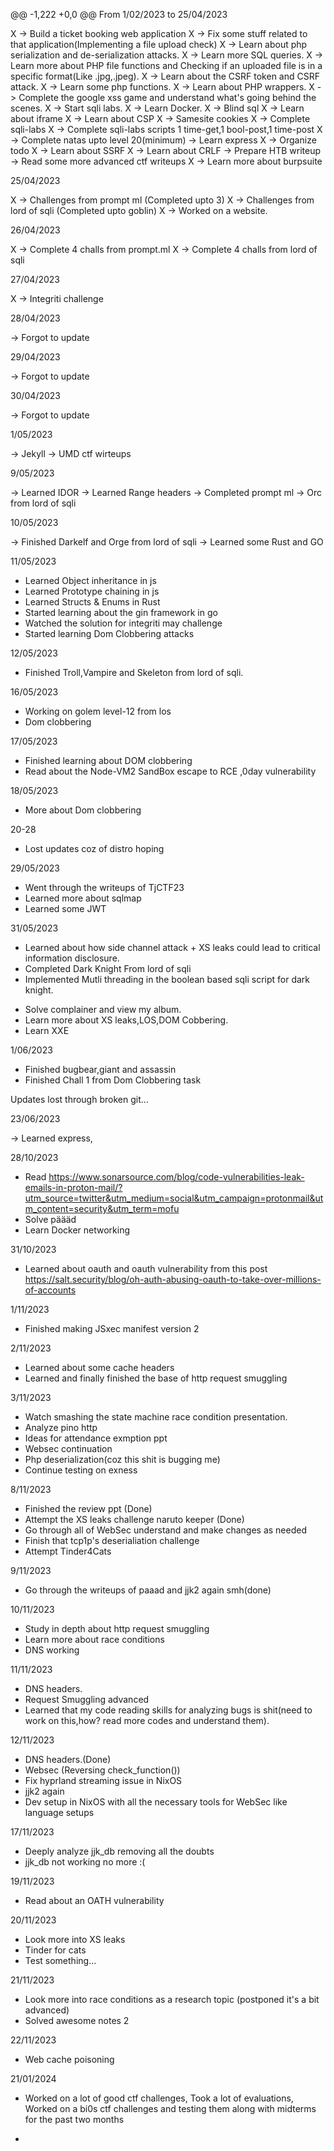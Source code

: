@@ -1,222 +0,0 @@
From 1/02/2023 to 25/04/2023

X -> Build a ticket booking web application
X -> Fix some stuff related to that application(Implementing a file upload check)
X -> Learn about php serialization and de-serialization attacks.
X -> Learn more SQL queries.
X -> Learn more about PHP file functions and Checking if an uploaded file is in a specific format(Like .jpg,.jpeg).
X -> Learn about the CSRF token and CSRF attack.
X -> Learn some php functions.
X -> Learn about PHP wrappers.
X -> Complete the google xss game and understand what's going behind the scenes.
X -> Start sqli labs.
X -> Learn Docker.
X -> Blind sql
X -> Learn about iframe
X -> Learn about CSP
X -> Samesite cookies
X -> Complete sqli-labs
X -> Complete sqli-labs scripts 1 time-get,1 bool-post,1 time-post
X -> Complete natas upto level 20(minimum)
-> Learn express
X -> Organize todo
X -> Learn about SSRF
X -> Learn about CRLF
-> Prepare HTB writeup
-> Read some more advanced ctf writeups
X -> Learn more about burpsuite

25/04/2023

X -> Challenges from prompt ml (Completed upto 3)
X -> Challenges from lord of sqli (Completed upto goblin)
X -> Worked on a website.

26/04/2023

X -> Complete 4 challs from prompt.ml
X -> Complete 4 challs from lord of sqli

27/04/2023

X -> Integriti challenge


28/04/2023

-> Forgot to update

29/04/2023

-> Forgot to update

30/04/2023

-> Forgot to update

1/05/2023

-> Jekyll
-> UMD ctf wirteups

9/05/2023

-> Learned IDOR
-> Learned Range headers
-> Completed prompt ml
-> Orc from lord of sqli

10/05/2023

-> Finished Darkelf and Orge from lord of sqli
-> Learned some Rust and GO

11/05/2023

+ Learned Object inheritance in js
+ Learned Prototype chaining in js
+ Learned Structs & Enums in Rust
+ Started learning about the gin framework in go
+ Watched the solution for integriti may challenge
+ Started learning Dom Clobbering attacks

12/05/2023

+ Finished Troll,Vampire and Skeleton from
lord of sqli.


16/05/2023

+ Working on golem level-12 from los
+ Dom clobbering

17/05/2023

+ Finished learning about DOM clobbering
+ Read about the Node-VM2 SandBox escape to RCE ,0day vulnerability

18/05/2023

+ More about Dom clobbering

20-28

+ Lost updates coz of distro hoping

29/05/2023

+ Went through the writeups of TjCTF23
+ Learned more about sqlmap
+ Learned some JWT

31/05/2023

+ Learned about how side channel attack + XS leaks could lead to critical information disclosure.
+ Completed Dark Knight From lord of sqli
+ Implemented Mutli threading in the boolean based sqli script for dark knight.

- Solve complainer and view my album.
- Learn more about XS leaks,LOS,DOM Cobbering.
- Learn XXE


1/06/2023

+ Finished bugbear,giant and assassin
+ Finished Chall 1 from Dom Clobbering task


Updates lost through broken git...


23/06/2023

-> Learned express,


28/10/2023

+ Read https://www.sonarsource.com/blog/code-vulnerabilities-leak-emails-in-proton-mail/?utm_source=twitter&utm_medium=social&utm_campaign=protonmail&utm_content=security&utm_term=mofu
+ Solve päääd 
+ Learn Docker networking

31/10/2023

+ Learned about oauth and oauth vulnerability from this post https://salt.security/blog/oh-auth-abusing-oauth-to-take-over-millions-of-accounts

1/11/2023

+ Finished making JSxec manifest version 2

2/11/2023

+ Learned about some cache headers
+ Learned and finally finished the base of http request smuggling 

3/11/2023

+ Watch smashing the state machine race condition presentation.
+ Analyze pino http
+ Ideas for attendance exmption ppt
+ Websec continuation
+ Php deserialization(coz this shit is bugging me)
+ Continue testing on exness

8/11/2023

+ Finished the review ppt (Done)
+ Attempt the XS leaks challenge naruto keeper (Done)
+ Go through all of WebSec understand and make changes as needed
+ Finish that tcp1p's deserialiation challenge
+ Attempt Tinder4Cats

9/11/2023

+ Go through the writeups of paaad and jjk2 again smh(done)

10/11/2023

+ Study in depth about http request smuggling
+ Learn more about race conditions
+ DNS working


11/11/2023

+ DNS headers.
+ Request Smuggling advanced
+ Learned that my code reading skills for analyzing bugs is shit(need to work on this,how? read more codes and understand them).

12/11/2023

+ DNS headers.(Done)
+ Websec (Reversing check_function())
+ Fix hyprland streaming issue in NixOS
+ jjk2 again
+ Dev setup in NixOS with all the necessary tools for WebSec like language setups

17/11/2023

+ Deeply analyze jjk_db removing all the doubts
+ jjk_db not working no more :(

19/11/2023

+ Read about an OATH vulnerability

20/11/2023

+ Look more into XS leaks
+ Tinder for cats
+ Test something...

21/11/2023

+ Look more into race conditions as a research topic (postponed it's a bit advanced)
+ Solved awesome notes 2


22/11/2023

+ Web cache poisoning

21/01/2024

+ Worked on a lot of good ctf challenges, Took a lot of evaluations, Worked on a bi0s ctf challenges and testing them along with midterms for  the past two months

+ 